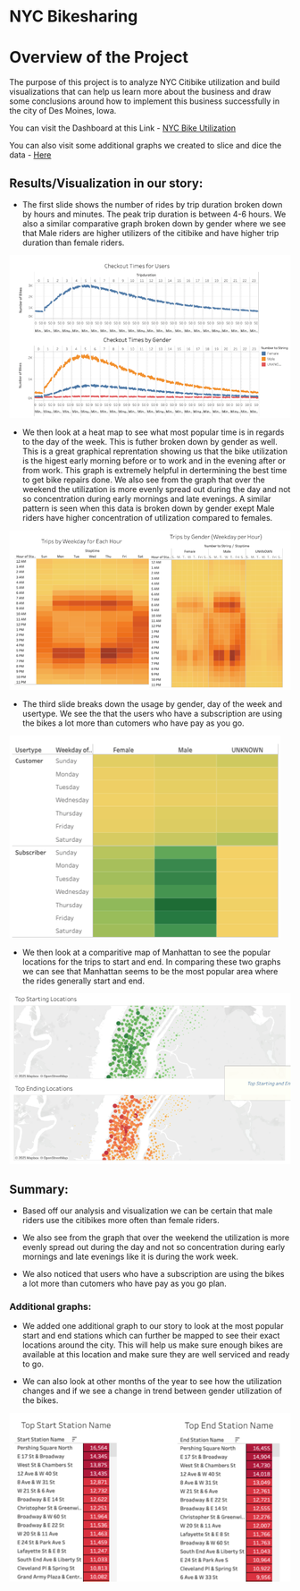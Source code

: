 # NYC Bikesharing


# Overview of the Project

The purpose of this project is to analyze NYC Citibike utilization and build visualizations that can help us learn more about the business and draw some conclusions around how to implement this business successfully in the city of Des Moines, Iowa. 

You can visit the Dashboard at this Link - [NYC Bike Utilization](https://public.tableau.com/shared/SZ8SDJHDP?:display_count=y&:origin=viz_share_link)

You can also visit some additional graphs we created to slice and dice the data - [Here](https://public.tableau.com/views/Book1_16110748737800/NYCCitiBike?:language=en&:display_count=y&:origin=viz_share_link)


## Results/Visualization in our story:

- The first slide shows the number of rides by trip duration broken down by hours and minutes. The peak trip duration is between 4-6 hours. We also a similar comparative graph broken down by gender where we see that Male riders are higher utilizers of the citibike and have higher trip duration than female riders.

<p align="left">
  <img src="/images/checkout_time.png">
  </p>

- We then look at a heat map to see what most popular time is in regards to the day of the week. This is futher broken down by gender as well. This is a great graphical reprentation showing us that the bike utilization is the higest early morning before or to work and in the evening after or from work. This graph is extremely helpful in dertermining the best time to get bike repairs done. We also see from the graph that over the weekend the utilization is more evenly spread out during the day and not so concentration during early mornings and late evenings. A similar pattern is seen when this data is broken down by gender exept Male riders have higher concentration of utilization compared to females. 

<p align="left">
  <img src="/images/Trip_day_hour.png">
  </p>

- The third slide breaks down the usage by gender, day of the week and usertype. We see the that the users who have a subscription are using the bikes a lot more than cutomers who have pay as you go.

<p align="left">
  <img src="/images/Usertype.png">
  </p>

- We then look at a comparitive map of Manhattan to see the popular locations for the trips to start and end. In comparing these two graphs we can see that Manhattan seems to be the most popular area where the rides generally start and end.

<p align="left">
  <img src="/images/Top_location.png">
  </p>

## Summary:

- Based off our analysis and visualization we can be certain that male riders use the citibikes more often than female riders. 

- We also see from the graph that over the weekend the utilization is more evenly spread out during the day and not so concentration during early mornings and late evenings like it is during the work week.

- We also noticed that users who have a subscription are using the bikes a lot more than cutomers who have pay as you go plan.

### Additional graphs:

- We added one additional graph to our story to look at the most popular start and end stations which can further be mapped to see their exact locations around the city. This will help us make sure enough bikes are available at this location and make sure they are well serviced and ready to go.

- We can also look at other months of the year to see how the utilization changes and if we see a change in trend between gender utilization of the bikes. 

<p align="left">
  <img src="/images/Top_station.png">
  </p>


